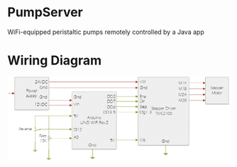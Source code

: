 # PumpServer
WiFi-equipped peristaltic pumps remotely controlled by a Java app


# Wiring Diagram
![](https://github.com/sergeigrebenyuk/PumpClientServer/blob/master/PumpDiagram.png)
